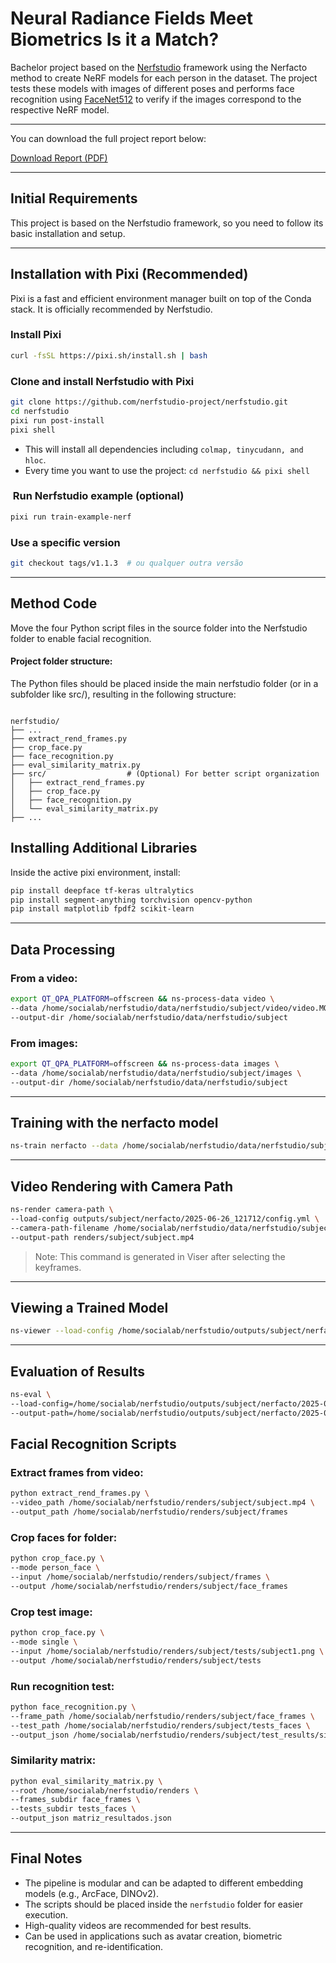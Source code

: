# Neural Radiance Fields Meet Biometrics Is it a Match?
Bachelor project based on the [Nerfstudio](https://github.com/nerfstudio-project/nerfstudio) framework using the Nerfacto method to create NeRF models for each person in the dataset. The project tests these models with images of different poses and performs face recognition using [FaceNet512](https://github.com/davidsandberg/facenet) to verify if the images correspond to the respective NeRF model.

---

You can download the full project report below:

[Download Report (PDF)](https://github.com/ruipedrogil/NeRFsMeetBiometrics/raw/main/report/report.pdf)

---

## Initial Requirements

This project is based on the Nerfstudio framework, so you need to follow its basic installation and setup.

---

## Installation with Pixi (Recommended)

Pixi is a fast and efficient environment manager built on top of the Conda stack. It is officially recommended by Nerfstudio.

### Install Pixi

```bash
curl -fsSL https://pixi.sh/install.sh | bash
```

### Clone and install Nerfstudio with Pixi

```bash
git clone https://github.com/nerfstudio-project/nerfstudio.git
cd nerfstudio
pixi run post-install
pixi shell
```

- This will install all dependencies including `colmap, tinycudann, and hloc`.
- Every time you want to use the project: `cd nerfstudio && pixi shell`

###  Run Nerfstudio example (optional)

```bash
pixi run train-example-nerf
```

### Use a specific version

```bash
git checkout tags/v1.1.3  # ou qualquer outra versão
```

---

## Method Code

Move the four Python script files in the source folder into the Nerfstudio folder to enable facial recognition.

#### Project folder structure:
The Python files should be placed inside the main nerfstudio folder (or in a subfolder like src/), resulting in the following structure:
```

nerfstudio/
├── ...
├── extract_rend_frames.py
├── crop_face.py
├── face_recognition.py
├── eval_similarity_matrix.py
├── src/                  # (Optional) For better script organization
│   ├── extract_rend_frames.py
│   ├── crop_face.py
│   ├── face_recognition.py
│   └── eval_similarity_matrix.py
├── ...

```

## Installing Additional Libraries

Inside the active pixi environment, install:

```bash
pip install deepface tf-keras ultralytics
pip install segment-anything torchvision opencv-python
pip install matplotlib fpdf2 scikit-learn
```

---

## Data Processing

### From a video:

```bash
export QT_QPA_PLATFORM=offscreen && ns-process-data video \
--data /home/socialab/nerfstudio/data/nerfstudio/subject/video/video.MOV \
--output-dir /home/socialab/nerfstudio/data/nerfstudio/subject
```

### From images:

```bash
export QT_QPA_PLATFORM=offscreen && ns-process-data images \
--data /home/socialab/nerfstudio/data/nerfstudio/subject/images \
--output-dir /home/socialab/nerfstudio/data/nerfstudio/subject
```

---

## Training with the nerfacto model

```bash
ns-train nerfacto --data /home/socialab/nerfstudio/data/nerfstudio/subject
```

---

## Video Rendering with Camera Path

```bash
ns-render camera-path \
--load-config outputs/subject/nerfacto/2025-06-26_121712/config.yml \
--camera-path-filename /home/socialab/nerfstudio/data/nerfstudio/subject/camera_paths/subject.json \
--output-path renders/subject/subject.mp4
```

> Note: This command is generated in Viser after selecting the keyframes.

---

## Viewing a Trained Model

```bash
ns-viewer --load-config /home/socialab/nerfstudio/outputs/subject/nerfacto/2025-06-25_180938/config.yml
```

---

## Evaluation of Results

```bash
ns-eval \
--load-config=/home/socialab/nerfstudio/outputs/subject/nerfacto/2025-06-26_143818/config.yml \
--output-path=/home/socialab/nerfstudio/outputs/subject/nerfacto/2025-06-26_143818/output.json
```

## Facial Recognition Scripts

### Extract frames from video:

```bash
python extract_rend_frames.py \
--video_path /home/socialab/nerfstudio/renders/subject/subject.mp4 \
--output_path /home/socialab/nerfstudio/renders/subject/frames
```

### Crop faces for folder:

```bash
python crop_face.py \
--mode person_face \
--input /home/socialab/nerfstudio/renders/subject/frames \
--output /home/socialab/nerfstudio/renders/subject/face_frames
```

### Crop test image:

```bash
python crop_face.py \
--mode single \
--input /home/socialab/nerfstudio/renders/subject/tests/subject1.png \
--output /home/socialab/nerfstudio/renders/subject/tests
```

### Run recognition test:

```bash
python face_recognition.py \
--frame_path /home/socialab/nerfstudio/renders/subject/face_frames \
--test_path /home/socialab/nerfstudio/renders/subject/tests_faces \
--output_json /home/socialab/nerfstudio/renders/subject/test_results/sim_cos.json
```

### Similarity matrix:

```bash
python eval_similarity_matrix.py \
--root /home/socialab/nerfstudio/renders \
--frames_subdir face_frames \
--tests_subdir tests_faces \
--output_json matriz_resultados.json
```

---

## Final Notes

- The pipeline is modular and can be adapted to different embedding models (e.g., ArcFace, DINOv2).
- The scripts should be placed inside the `nerfstudio` folder for easier execution.
- High-quality videos are recommended for best results.
- Can be used in applications such as avatar creation, biometric recognition, and re-identification.


